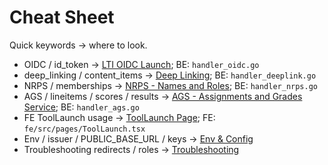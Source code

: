 # Cheat Sheet

Quick keywords → where to look.

- OIDC / id_token → [LTI OIDC Launch](./LTI%20OIDC%20Launch.md); BE: `handler_oidc.go`
- deep_linking / content_items → [Deep Linking](./Deep%20Linking.md); BE: `handler_deeplink.go`
- NRPS / memberships → [NRPS - Names and Roles](./NRPS%20-%20Names%20and%20Roles.md); BE: `handler_nrps.go`
- AGS / lineitems / scores / results → [AGS - Assignments and Grades Service](./AGS%20-%20Assignments%20and%20Grades%20Service.md); BE: `handler_ags.go`
- FE ToolLaunch usage → [ToolLaunch Page](./ToolLaunch%20Page.md); FE: `fe/src/pages/ToolLaunch.tsx`
- Env / issuer / PUBLIC_BASE_URL / keys → [Env & Config](./Env%20%26%20Config.md)
- Troubleshooting redirects / roles → [Troubleshooting](./Troubleshooting.md)
